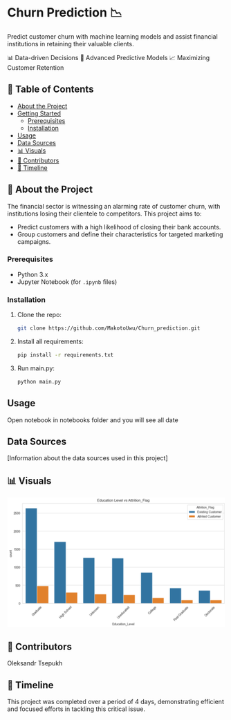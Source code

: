 
# Churn Prediction 📉

Predict customer churn with machine learning models and assist financial institutions in retaining their valuable clients.

📊 Data-driven Decisions
🤖 Advanced Predictive Models
📈 Maximizing Customer Retention

## 📌 Table of Contents

- [About the Project](#about-the-project)
- [Getting Started](#getting-started)
  - [Prerequisites](#prerequisites)
  - [Installation](#installation)
- [Usage](#usage)
- [Data Sources](#data-sources)
- [📊 Visuals](#visuals)
- [🤝 Contributors](#contributors)
- [📅 Timeline](#timeline)

## 📜 About the Project

The financial sector is witnessing an alarming rate of customer churn, with institutions losing their clientele to competitors. This project aims to:

- Predict customers with a high likelihood of closing their bank accounts.
- Group customers and define their characteristics for targeted marketing campaigns.

### Prerequisites

- Python 3.x
- Jupyter Notebook (for `.ipynb` files)

### Installation

1. Clone the repo:
   ```sh
   git clone https://github.com/MakotoUwu/Churn_prediction.git
   ```
2. Install all requirements:
   ```sh
   pip install -r requirements.txt
   ```
3. Run main.py:
   ```sh
   python main.py
   ```

## Usage

Open notebook in notebooks folder and you will see all date

## Data Sources

[Information about the data sources used in this project]

## 📊 Visuals

![logo](visuals/visuals.png)

## 🤝 Contributors

Oleksandr Tsepukh

## 📅 Timeline

This project was completed over a period of 4 days, demonstrating efficient and focused efforts in tackling this critical issue.